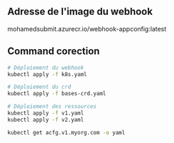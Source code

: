 ## Adresse de l'image du webhook
mohamedsubmit.azurecr.io/webhook-appconfig:latest

## Command corection

```bash
# Déploiement du webhook
kubectl apply -f k8s.yaml

# Déploiement du crd
kubectl apply -f bases-crd.yaml

# Déploiement des ressources
kubectl apply -f v1.yaml
kubectl apply -f v2.yaml

kubectl get acfg.v1.myorg.com -o yaml 

```
